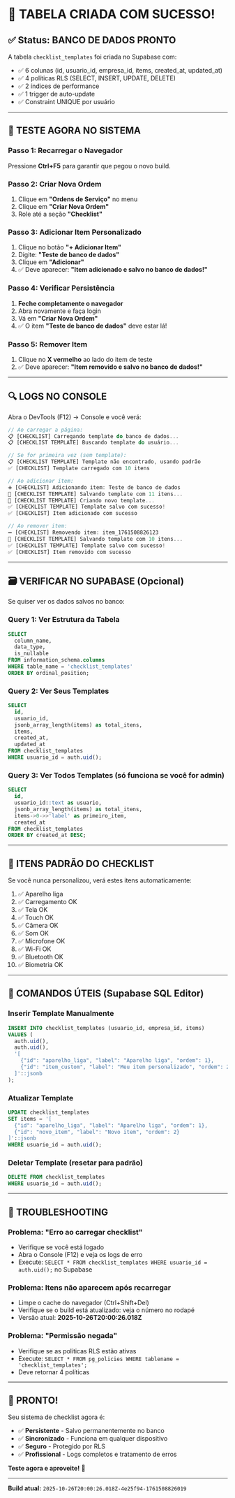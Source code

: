 # 🎉 TABELA CRIADA COM SUCESSO!

## ✅ Status: BANCO DE DADOS PRONTO

A tabela `checklist_templates` foi criada no Supabase com:
- ✅ 6 colunas (id, usuario_id, empresa_id, items, created_at, updated_at)
- ✅ 4 políticas RLS (SELECT, INSERT, UPDATE, DELETE)
- ✅ 2 índices de performance
- ✅ 1 trigger de auto-update
- ✅ Constraint UNIQUE por usuário

---

## 🧪 TESTE AGORA NO SISTEMA

### **Passo 1: Recarregar o Navegador**
Pressione **Ctrl+F5** para garantir que pegou o novo build.

### **Passo 2: Criar Nova Ordem**
1. Clique em **"Ordens de Serviço"** no menu
2. Clique em **"Criar Nova Ordem"**
3. Role até a seção **"Checklist"**

### **Passo 3: Adicionar Item Personalizado**
1. Clique no botão **"+ Adicionar Item"**
2. Digite: **"Teste de banco de dados"**
3. Clique em **"Adicionar"**
4. ✅ Deve aparecer: **"Item adicionado e salvo no banco de dados!"**

### **Passo 4: Verificar Persistência**
1. **Feche completamente o navegador**
2. Abra novamente e faça login
3. Vá em **"Criar Nova Ordem"**
4. ✅ O item **"Teste de banco de dados"** deve estar lá!

### **Passo 5: Remover Item**
1. Clique no **X vermelho** ao lado do item de teste
2. ✅ Deve aparecer: **"Item removido e salvo no banco de dados!"**

---

## 🔍 LOGS NO CONSOLE

Abra o DevTools (F12) → Console e você verá:

```javascript
// Ao carregar a página:
📋 [CHECKLIST] Carregando template do banco de dados...
📋 [CHECKLIST TEMPLATE] Buscando template do usuário...

// Se for primeira vez (sem template):
📋 [CHECKLIST TEMPLATE] Template não encontrado, usando padrão
✅ [CHECKLIST] Template carregado com 10 itens

// Ao adicionar item:
➕ [CHECKLIST] Adicionando item: Teste de banco de dados
💾 [CHECKLIST TEMPLATE] Salvando template com 11 itens...
📝 [CHECKLIST TEMPLATE] Criando novo template...
✅ [CHECKLIST TEMPLATE] Template salvo com sucesso!
✅ [CHECKLIST] Item adicionado com sucesso

// Ao remover item:
➖ [CHECKLIST] Removendo item: item_1761508826123
💾 [CHECKLIST TEMPLATE] Salvando template com 10 itens...
✅ [CHECKLIST TEMPLATE] Template salvo com sucesso!
✅ [CHECKLIST] Item removido com sucesso
```

---

## 🗃️ VERIFICAR NO SUPABASE (Opcional)

Se quiser ver os dados salvos no banco:

### **Query 1: Ver Estrutura da Tabela**
```sql
SELECT 
  column_name,
  data_type,
  is_nullable
FROM information_schema.columns 
WHERE table_name = 'checklist_templates'
ORDER BY ordinal_position;
```

### **Query 2: Ver Seus Templates**
```sql
SELECT 
  id,
  usuario_id,
  jsonb_array_length(items) as total_itens,
  items,
  created_at,
  updated_at
FROM checklist_templates 
WHERE usuario_id = auth.uid();
```

### **Query 3: Ver Todos Templates (só funciona se você for admin)**
```sql
SELECT 
  id,
  usuario_id::text as usuario,
  jsonb_array_length(items) as total_itens,
  items->0->>'label' as primeiro_item,
  created_at
FROM checklist_templates
ORDER BY created_at DESC;
```

---

## 🎁 ITENS PADRÃO DO CHECKLIST

Se você nunca personalizou, verá estes itens automaticamente:

1. ✅ Aparelho liga
2. ✅ Carregamento OK
3. ✅ Tela OK
4. ✅ Touch OK
5. ✅ Câmera OK
6. ✅ Som OK
7. ✅ Microfone OK
8. ✅ Wi-Fi OK
9. ✅ Bluetooth OK
10. ✅ Biometria OK

---

## 🔧 COMANDOS ÚTEIS (Supabase SQL Editor)

### **Inserir Template Manualmente**
```sql
INSERT INTO checklist_templates (usuario_id, empresa_id, items)
VALUES (
  auth.uid(), 
  auth.uid(), 
  '[
    {"id": "aparelho_liga", "label": "Aparelho liga", "ordem": 1},
    {"id": "item_custom", "label": "Meu item personalizado", "ordem": 2}
  ]'::jsonb
);
```

### **Atualizar Template**
```sql
UPDATE checklist_templates
SET items = '[
  {"id": "aparelho_liga", "label": "Aparelho liga", "ordem": 1},
  {"id": "novo_item", "label": "Novo item", "ordem": 2}
]'::jsonb
WHERE usuario_id = auth.uid();
```

### **Deletar Template (resetar para padrão)**
```sql
DELETE FROM checklist_templates
WHERE usuario_id = auth.uid();
```

---

## 🚨 TROUBLESHOOTING

### **Problema: "Erro ao carregar checklist"**
- Verifique se você está logado
- Abra o Console (F12) e veja os logs de erro
- Execute: `SELECT * FROM checklist_templates WHERE usuario_id = auth.uid();` no Supabase

### **Problema: Itens não aparecem após recarregar**
- Limpe o cache do navegador (Ctrl+Shift+Del)
- Verifique se o build está atualizado: veja o número no rodapé
- Versão atual: **2025-10-26T20:00:26.018Z**

### **Problema: "Permissão negada"**
- Verifique se as políticas RLS estão ativas
- Execute: `SELECT * FROM pg_policies WHERE tablename = 'checklist_templates';`
- Deve retornar 4 políticas

---

## 🎊 PRONTO!

Seu sistema de checklist agora é:
- ✅ **Persistente** - Salvo permanentemente no banco
- ✅ **Sincronizado** - Funciona em qualquer dispositivo
- ✅ **Seguro** - Protegido por RLS
- ✅ **Profissional** - Logs completos e tratamento de erros

**Teste agora e aproveite!** 🚀

---

**Build atual:** `2025-10-26T20:00:26.018Z-4e25f94-1761508826019`
